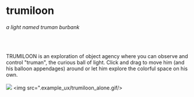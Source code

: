 <div>
<h1>trumiloon</h1> <h6>a light named truman burbank</h6>
</div>
  
&nbsp;

TRUMILOON is an exploration of object agency where you can observe and control "truman", the curious ball of light. Click and drag to move him (and his balloon appendages) around or let him explore the colorful space on his own.
<br>
&nbsp;
&nbsp;
&nbsp;
<br>
<img src="./example_ux/trumiloon.gif"/>
<img src=".example_ux/trumiloon_alone.gif/>
